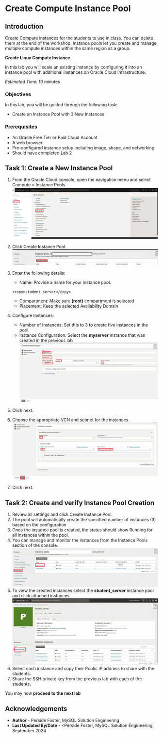 # Create Compute Instance Pool

## Introduction

Create Compute instances for the students to use in class. You can delete them at the end of the workshop.
Instance pools let you create and manage multiple compute instances within the same region as a group. 

**Create Linux Compute Instance**

In this lab you will  scale an existing instance by configuring it into an instance pool with  additional instances on Oracle Cloud Infrastructure. 

_Estimated Time:_ 10 minutes



### Objectives

In this lab, you will be guided through the following task:

- Create an Instance Pool with 3 New Instances

### Prerequisites

- An Oracle Free Tier or Paid Cloud Account
- A web browser
- Pre-configured instance setup including image, shape, and networking
- Should have completed Lab 2

## Task 1: Create a New Instance Pool

1. From the Oracle Cloud console, open the navigation menu and select Compute > Instance Pools.
    ![Menu Instance Pool](./images/menu-instance-pool.png "Menu Instance Pool ")
2. Click Create Instance Pool.
    ![Create Instance Pool](./images/create-instance-pool.png "Create Instance Pool ")

3. Enter the following details:
    - Name: Provide a name for your instance pool.

    ```
    <copy>student_server</copy>
    ```
    - Compartment: Make sure **(root)** compartment is selected
    - Placement: Keep the selected Availability Domain

4. Configure Instances:
    - Number of Instances: Set this to 3 to create five instances in the pool.
    - Instance Configuration: Select the **myserver**  instance that was created in the previous lab
    ![Configure Instance Pool](./images/configure-instance-pool.png "Configure Instance Pool ")
5. Click next. 
6. Choose the appropriate VCN and subnet for the instances.
    ![VCN Configure Instance Pool](./images/vcn-configure-instance-pool.png "VCN Configure Instance Pool ")
7. Click next. 

## Task 2: Create and verify Instance Pool Creation

1. Review all settings and click Create Instance Pool.
2. The pool will automatically create the specified number of instances (3) based on the configuration 
3. Once the instance pool is created, the status should show Running for all instances within the pool.
4. You can manage and monitor the instances from the Instance Pools section of the console.
    ![Instance Pool Section](./images/instance-pool-section.png "Instance Pool Section")
5. To view the  created instances select the **student_server** instance pool and click attached instances
    ![Attached Instances](./images/attached-instances.png "Attached Instances")
6. Select each instance and copy their Public IP address to share with the students.
7. Share the SSH private key from the previous lab with each of the students.

You may now **proceed to the next lab**

## Acknowledgements

- **Author** - Perside Foster, MySQL Solution Engineering
- **Last Updated By/Date** - <Perside Foster, MySQL Solution Engineering, September 2024

